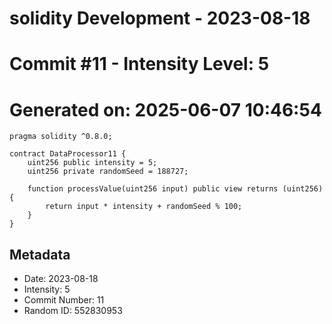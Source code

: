 ﻿# solidity Development - 2023-08-18
# Commit #11 - Intensity Level: 5
# Generated on: 2025-06-07 10:46:54
```solidity
pragma solidity ^0.8.0;

contract DataProcessor11 {
    uint256 public intensity = 5;
    uint256 private randomSeed = 188727;

    function processValue(uint256 input) public view returns (uint256) {
        return input * intensity + randomSeed % 100;
    }
}
```
## Metadata
- Date: 2023-08-18
- Intensity: 5
- Commit Number: 11
- Random ID: 552830953
